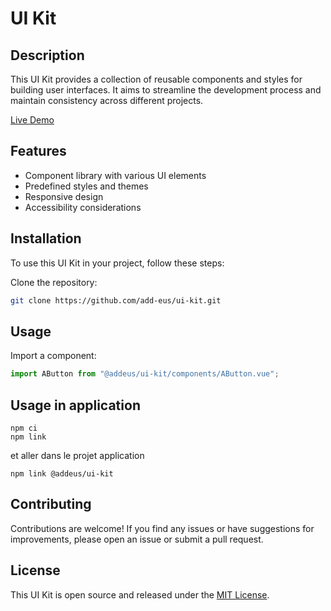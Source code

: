 # UI Kit

## Description

This UI Kit provides a collection of reusable components and styles for building user interfaces. It aims to streamline the development process and maintain consistency across different projects.

[Live Demo](https://add-eus.github.io/ui-kit/)
## Features

- Component library with various UI elements
- Predefined styles and themes
- Responsive design
- Accessibility considerations

## Installation

To use this UI Kit in your project, follow these steps:

Clone the repository:

```bash
git clone https://github.com/add-eus/ui-kit.git
```

## Usage

Import a component:

```ts
import AButton from "@addeus/ui-kit/components/AButton.vue";
```

## Usage in application
```
npm ci
npm link
```
et aller dans le projet application
```
npm link @addeus/ui-kit
```

## Contributing

Contributions are welcome! If you find any issues or have suggestions for improvements, please open an issue or submit a pull request.

## License

This UI Kit is open source and released under the [MIT License](LICENSE).
